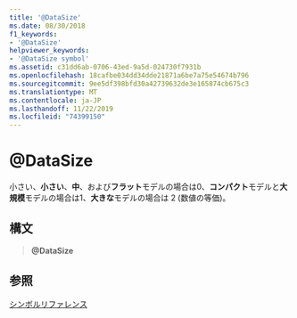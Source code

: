 ```yaml
---
title: '@DataSize'
ms.date: 08/30/2018
f1_keywords:
- '@DataSize'
helpviewer_keywords:
- '@DataSize symbol'
ms.assetid: c31dd6ab-0706-43ed-9a5d-024730f7931b
ms.openlocfilehash: 18cafbe034dd34dde21871a6be7a75e54674b796
ms.sourcegitcommit: 9ee5df398bfd30a42739632de3e165874cb675c3
ms.translationtype: MT
ms.contentlocale: ja-JP
ms.lasthandoff: 11/22/2019
ms.locfileid: "74399150"
---
```

# <a name="datasize"></a>\@DataSize

小さい、**小さい**、**中**、および**フラット**モデルの場合は0、**コンパクト**モデルと**大規模**モデルの場合は1、**大きな**モデルの場合は 2 (数値の等価)。

## <a name="syntax"></a>構文

> **\@DataSize**

## <a name="see-also"></a>参照

[シンボルリファレンス](symbols-reference.md)
